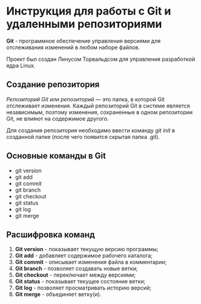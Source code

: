 # Инструкция для работы с Git и удаленными репозиториями
**Git** - программное обеспечение управления версиями для отслеживания изменений в любом наборе файлов.

Проект был создан Линусом Торвальдсом для управления разработкой ядра Linux.
## Создание репозитория
*Репозиторий Git или репозиторий* — это папка, в которой Git отслеживает изменения. Каждый репозиторий Git в системе является независимым, поэтому изменения, сохраненные в одном репозитории Git, не влияют на содержимое другого.

Для создания репозитория необходимо ввести команду _git init_ в созданной папке (после чего появится скрытая папка .git).

## Основные команды в Git
* git version
* git add
* git commit
* git branch
* git checkout
* git status
* git log 
* git merge 

## Расшифровка команд

1. **Git version** - показывает текущую версию программы;
2. **Git add** - добавляет содержимое рабочего каталога;
3. **Git commit** - описывает изменения файла в комментарии;
4. __Git branch__ - позволяет создавать новые ветки;
5. __Git checkout__ - переключает между версиями;
6. __Git status__ - показывает текущее состояние ветки;
7. __Git log__ - позволяет просматривать историю версий;
8. **Git merge** - объединяет ветку(и).